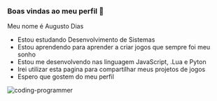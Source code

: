 ### Boas vindas ao meu perfil :blue_heart:

Meu nome é Augusto Dias

- Estou estudando Desenvolvimento de Sistemas
- Estou aprendendo para aprender a criar jogos que sempre foi meu sonho
- Estou me desenvolvendo nas linguagem JavaScript, .Lua e Pyton
- Irei utilizar esta pagina para compartilhar meus projetos de jogos
- Espero que gostem do meu perfil

![coding-programmer](https://github.com/user-attachments/assets/b0a5bc12-0a08-4a9f-a9b4-2cfd5aaed2c3)
